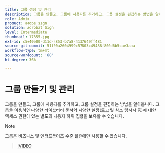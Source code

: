 ```yaml
---
title: 그룹 생성 및 관리
description: 그룹을 만들고, 그룹에 사용자를 추가하고, 그룹 설정을 편집하는 방법을 알아봅니다.
role: Admin
product: adobe sign
solution: Acrobat Sign
level: Intermediate
thumbnail: 17355.jpg
exl-id: c5e40e00-d11d-4853-b7a8-4137649ff481
source-git-commit: 51f90a2604999c57803c49488f809d6b5cae3aaa
workflow-type: tm+mt
source-wordcount: '68'
ht-degree: 36%

---
```


# 그룹 만들기 및 관리

그룹을 만들고, 그룹에 사용자를 추가하고, 그룹 설정을 편집하는 방법을 알아봅니다. 그룹을 이용하면 다양한 라이브러리 문서와 다양한 설정(로고 및 참조 당사자 등)에 대한 액세스 권한이 있는 별도의 사용자 하위 집합을 보유할 수 있습니다.

>[!NOTE]
>
>그룹은 비즈니스 및 엔터프라이즈 수준 플랜에만 사용할 수 있습니다.

>[!VIDEO](https://video.tv.adobe.com/v/344682?hidetitle=true)
